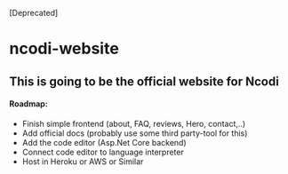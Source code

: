 [Deprecated]
# ncodi-website
## This is going to be the official website for Ncodi
#### Roadmap: 
* Finish simple frontend (about, FAQ, reviews, Hero, contact,..)
* Add official docs (probably use some third party-tool for this)
* Add the code editor (Asp.Net Core backend)
* Connect code editor to language interpreter
* Host in Heroku or AWS or Similar

